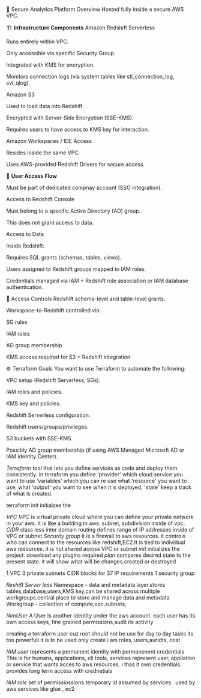 🔐 Secure Analytics Platform Overview
Hosted fully inside a secure AWS VPC.

🏗️ **Infrastructure Components**
Amazon Redshift Serverless

Runs entirely within VPC.

Only accessible via specific Security Group.

Integrated with KMS for encryption.

Monitors connection logs (via system tables like stl_connection_log, svl_qlog).

Amazon S3

Used to load data into Redshift.

Encrypted with Server-Side Encryption (SSE-KMS).

Requires users to have access to KMS key for interaction.

Amazon Workspaces / IDE Access

Resides inside the same VPC.

Uses AWS-provided Redshift Drivers for secure access.

👥 **User Access Flow**

Must be part of dedicated compnay account (SSO integration).

Access to Redshift Console

Must belong to a specific Active Directory (AD) group.

This does not grant access to data.

Access to Data

Inside Redshift:

Requires SQL grants (schemas, tables, views).

Users assigned to Redshift groups mapped to IAM roles.

Credentials managed via IAM + Redshift role association or IAM database authentication.

🧱 Access Controls
Redshift schema-level and table-level grants.

Workspace-to-Redshift controlled via:

SG rules

IAM roles

AD group membership

KMS access required for S3 + Redshift integration.

⚙️ Terraform Goals
You want to use Terraform to automate the following:

VPC setup (Redshift Serverless, SGs).

IAM roles and policies.

KMS key and policies.

Redshift Serverless configuration.

Redshift users/groups/privileges.

S3 buckets with SSE-KMS.

Possibly AD group membership (if using AWS Managed Microsoft AD or IAM Identity Center).

*Terraform*
tool that lets you define services as code and deploy them consistently.
in terraform you define 'provider' which cloud service you want to use
'variables' which you can re use
what 'resource' you want to use, what 'output' you want to see when it is deployed,
'state' keep a track of what is created.

terraform init initialzes the 

*VPC*
*VPC* is virtual private cloud where you can define your private network in your aws. it is like a building in aws.
subnet, subdivision inside of vpc.
*CIDR* class less inter domain routing defines range of IP addresses inside of VPC or subnet
*Security group* it is a firewall to aws resources. it controls who can connect to the resources like redshift,EC2.It is tied to individual aws resources. it is not shared across VPC or subnet
*init* initializes the project. download any plugins required
*plan* compares desired state to the present state. it will show what will be changes,created or destroyed

1 VPC
3 private subnets
CIDR blocks for 37 IP requirements
1 security group 

*Reshift Server less*
Namespace - data and metadata layer.stores tables,database,users,KMS key.can be shared across multiple workgroups.central place to store and manage data and metadata
Workgroup - collection of compute,vpc,subnets,

*IAmUser*
A User is another identity under the aws account. each user has its own access keys, fine grained permissions,audit its activity

creating a terraform user cuz root should not be use for day to day tasks its too powerfull.it is to be used only create i am roles, users,auridts, cost

*IAM user*
represents a permanent identity with permanenent credentials
This is for humans, applications, cli tools, services
represent user, appliation or service that wants acces to aws resources. i thas it own credentials. provides long term access with crednetials

*IAM role*
set of permissiossions.temporary id assumed by services . used by aws services like glue , ec2